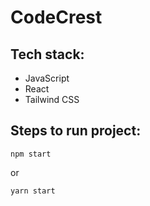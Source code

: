 # CodeCrest

## Tech stack:

- JavaScript
- React
- Tailwind CSS

## Steps to run project:

```
npm start
```

or

```
yarn start
```
